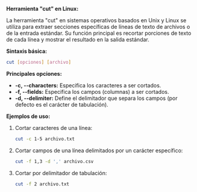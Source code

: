 **Herramienta "cut" en Linux:**

La herramienta "cut" en sistemas operativos basados en Unix y Linux se utiliza para extraer secciones específicas de líneas de texto de archivos o de la entrada estándar. Su función principal es recortar porciones de texto de cada línea y mostrar el resultado en la salida estándar.

**Sintaxis básica:**
```bash
cut [opciones] [archivo]
```

**Principales opciones:**
- **-c, --characters:** Especifica los caracteres a ser cortados.
- **-f, --fields:** Especifica los campos (columnas) a ser cortados.
- **-d, --delimiter:** Define el delimitador que separa los campos (por defecto es el carácter de tabulación).

**Ejemplos de uso:**
1. Cortar caracteres de una línea:
   ```bash
   cut -c 1-5 archivo.txt
   ```

2. Cortar campos de una línea delimitados por un carácter específico:
   ```bash
   cut -f 1,3 -d ',' archivo.csv
   ```

3. Cortar por delimitador de tabulación:
   ```bash
   cut -f 2 archivo.txt
   ```
